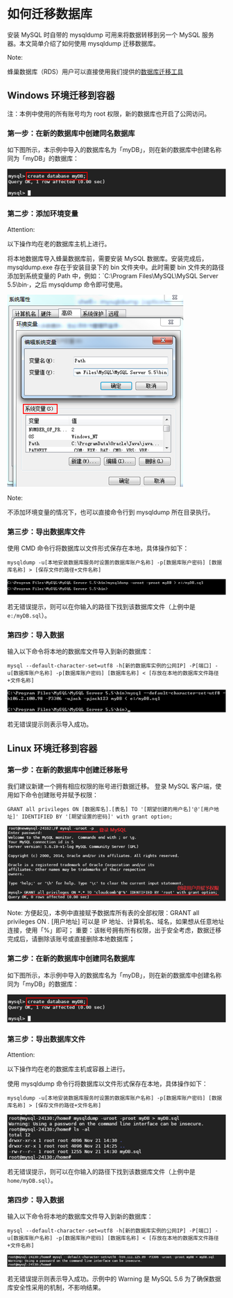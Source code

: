 # 如何迁移数据库

安装 MySQL 时自带的 mysqldump 可用来将数据转移到另一个 MySQL 服务器。本文简单介绍了如何使用 mysqldump 迁移数据库。

<span>Note:</span><div class="alertContent">蜂巢数据库（RDS）用户可以直接使用我们提供的[数据库迁移工具](http://support.c.163.com/md.html#!平台服务/数据库/使用指南/迁移外部数据库.md)</div>

## Windows 环境迁移到容器

注：本例中使用的所有账号均为 root 权限，新的数据库也开启了公网访问。

### 第一步：在新的数据库中创建同名数据库

如下图所示，本示例中导入的数据库名为「myDB」，则在新的数据库中创建名称同为「myDB」的数据库：

![](../image/如何迁移数据库-创建同名数据库.png)

### 第二步：添加环境变量

<span>Attention:</span><div class="alertContent">以下操作均在老的数据库主机上进行。</div>

将本地数据库导入蜂巢数据库前，需要安装 MySQL 数据库。安装完成后，mysqldump.exe 存在于安装目录下的 bin 文件夹中。此时需要 bin 文件夹的路径添加到系统变量的 Path 中，例如：`C:\Program Files\MySQL\MySQL Server 5.5\bin·，之后 mysqldump 命令即可使用。

![](../image/如何迁移数据库-系统变量设置.png)

<span>Note:</span><div class="alertContent">不添加环境变量的情况下，也可以直接命令行到 mysqldump 所在目录执行。</div>

### 第三步：导出数据库文件

使用 CMD 命令行将数据库以文件形式保存在本地，具体操作如下：

	mysqldump -u[本地安装数据库服务时设置的数据库账户名称] -p[数据库账户密码] [数据库名称] > [保存文件的路径+文件名称]

![](../image/如何迁移数据库-导出数据库文件W.png)

若无错误提示，则可以在你输入的路径下找到该数据库文件（上例中是 `e:/myDB.sql`）。

### 第四步：导入数据
输入以下命令将本地的数据库文件导入到新的数据库：

	mysql --default-character-set=utf8 -h[新的数据库实例的公网IP] -P[端口] -u[数据库账户名称] -p[数据库账户密码] [数据库名称] < [存放在本地的数据库文件路径+文件名称]

![](../image/如何迁移数据库-导入数据库文件W.png)

若无错误提示则表示导入成功。


## Linux 环境迁移到容器

### 第一步：在新的数据库中创建迁移账号

我们建议新建一个拥有相应权限的账号进行数据迁移。 登录 MySQL 客户端，使用如下命令创建账号并赋予权限：

	GRANT all privileges ON [数据库名].[表名] TO '[期望创建的用户名]'@'[用户地址]' IDENTIFIED BY '[期望设置的密码]' with grant option;

![](../image/如何迁移数据库-创建迁移账号.png)

<span>Note:</span>
方便起见，本例中直接赋予数据库所有表的全部权限：GRANT all privileges ON *.*
[用户地址] 可以是 IP 地址、计算机名、域名，如果想从任意地址连接，使用「%」即可；
重要：该帐号拥有所有权限，出于安全考虑，数据迁移完成后，请删除该账号或直接删除本地数据库；

### 第二步：在新的数据库中创建同名数据库

如下图所示，本示例中导入的数据库名为「myDB」，则在新的数据库中创建名称同为「myDB」的数据库：

![](../image/如何迁移数据库-创建同名数据库.png)

### 第三步：导出数据库文件

<span>Attention:</span><div class="alertContent">以下操作均在老的数据库主机或容器上进行。</div>

使用 mysqldump 命令行将数据库以文件形式保存在本地，具体操作如下：

	mysqldump -u[本地安装数据库服务时设置的数据库账户名称] -p[数据库账户密码] [数据库名称] > [保存文件的路径+文件名称]

![](../image/如何迁移数据库-导出数据库文件L.png)

若无错误提示，则可以在你输入的路径下找到该数据库文件（上例中是 `home/myDB.sql`）。

### 第四步：导入数据

输入以下命令将本地的数据库文件导入到新的数据库：

	mysql --default-character-set=utf8 -h[新的数据库实例的公网IP] -P[端口] -u[数据库账户名称] -p[数据库账户密码] [数据库名称] < [存放在本地的数据库文件路径+文件名称]

![](../image/如何迁移数据库-导入数据库文件L.png)

若无错误提示则表示导入成功。示例中的 Warning 是 MySQL 5.6 为了确保数据库安全性采用的机制，不影响结果。
